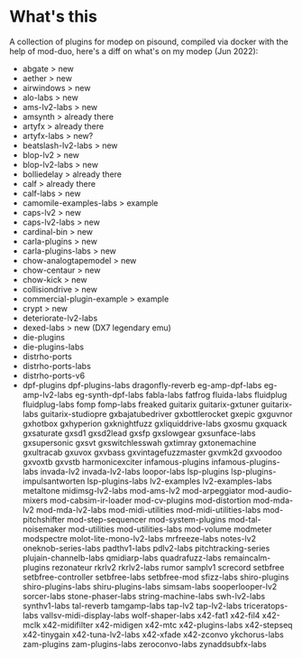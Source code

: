 # What's this

A collection of plugins for modep on pisound, compiled via docker with the help of mod-duo, here's a diff on what's on my modep (Jun 2022):

- abgate > new
- aether > new
- airwindows > new
- alo-labs > new
- ams-lv2-labs > new
- amsynth > already there
- artyfx > already there
- artyfx-labs > new?
- beatslash-lv2-labs > new
- blop-lv2 > new
- blop-lv2-labs > new
- bolliedelay > already there
- calf > already there
- calf-labs > new
- camomile-examples-labs > example
- caps-lv2 > new
- caps-lv2-labs > new
- cardinal-bin > new
- carla-plugins > new
- carla-plugins-labs > new
- chow-analogtapemodel > new
- chow-centaur > new
- chow-kick > new
- collisiondrive > new
- commercial-plugin-example > example
- crypt > new
- deteriorate-lv2-labs
- dexed-labs > new (DX7 legendary emu)
- die-plugins
- die-plugins-labs
- distrho-ports
- distrho-ports-labs
- distrho-ports-v6
- dpf-plugins
dpf-plugins-labs
dragonfly-reverb
eg-amp-dpf-labs
eg-amp-lv2-labs
eg-synth-dpf-labs
fabla-labs
fatfrog
fluida-labs
fluidplug
fluidplug-labs
fomp
fomp-labs
freaked
guitarix
guitarix-gxtuner
guitarix-labs
guitarix-studiopre
gxbajatubedriver
gxbottlerocket
gxepic
gxguvnor
gxhotbox
gxhyperion
gxknightfuzz
gxliquiddrive-labs
gxosmu
gxquack
gxsaturate
gxsd1
gxsd2lead
gxsfp
gxslowgear
gxsunface-labs
gxsupersonic
gxsvt
gxswitchlesswah
gxtimray
gxtonemachine
gxultracab
gxuvox
gxvbass
gxvintagefuzzmaster
gxvmk2d
gxvoodoo
gxvoxtb
gxvstb
harmonicexciter
infamous-plugins
infamous-plugins-labs
invada-lv2
invada-lv2-labs
loopor-labs
lsp-plugins
lsp-plugins-impulsantworten
lsp-plugins-labs
lv2-examples
lv2-examples-labs
metaltone
midimsg-lv2-labs
mod-ams-lv2
mod-arpeggiator
mod-audio-mixers
mod-cabsim-ir-loader
mod-cv-plugins
mod-distortion
mod-mda-lv2
mod-mda-lv2-labs
mod-midi-utilities
mod-midi-utilities-labs
mod-pitchshifter
mod-step-sequencer
mod-system-plugins
mod-tal-noisemaker
mod-utilities
mod-utilities-labs
mod-volume
modmeter
modspectre
molot-lite-mono-lv2-labs
mrfreeze-labs
notes-lv2
oneknob-series-labs
padthv1-labs
pdlv2-labs
pitchtracking-series
plujain-channelb-labs
qmidiarp-labs
quadrafuzz-labs
remaincalm-plugins
rezonateur
rkrlv2
rkrlv2-labs
rumor
samplv1
screcord
setbfree
setbfree-controller
setbfree-labs
setbfree-mod
sfizz-labs
shiro-plugins
shiro-plugins-labs
shiru-plugins-labs
simsam-labs
sooperlooper-lv2
sorcer-labs
stone-phaser-labs
string-machine-labs
swh-lv2-labs
synthv1-labs
tal-reverb
tamgamp-labs
tap-lv2
tap-lv2-labs
triceratops-labs
vallsv-midi-display-labs
wolf-shaper-labs
x42-fat1
x42-fil4
x42-mclk
x42-midifilter
x42-midigen
x42-mtc
x42-plugins-labs
x42-stepseq
x42-tinygain
x42-tuna-lv2-labs
x42-xfade
x42-zconvo
ykchorus-labs
zam-plugins
zam-plugins-labs
zeroconvo-labs
zynaddsubfx-labs
